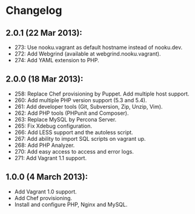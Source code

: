# Changelog

## 2.0.1 (22 Mar 2013):
- 273: Use nooku.vagrant as default hostname instead of nooku.dev.
- 272: Add Webgrind (available at webgrind.nooku.vagrant).
- 274: Add YAML extension to PHP.

## 2.0.0 (18 Mar 2013):

- 258: Replace Chef provisioning by Puppet. Add multiple host support.
- 260: Add multiple PHP version support (5.3 and 5.4).
- 261: Add developer tools (Git, Subversion, Zip, Unzip, Vim).
- 262: Add PHP tools (PHPunit and Composer).
- 263: Replace MySQL by Percona Server.
- 265: Fix Xdebug configuration.
- 266: Add LESS support and the autoless script.
- 267: Add ability to import SQL scripts on vagrant up.
- 268: Add PHP Analyzer.
- 270: Add easy access to access and error logs.
- 271: Add Vagrant 1.1 support.

## 1.0.0 (4 March 2013):

- Add Vagrant 1.0 support.
- Add Chef provisioning.
- Install and configure PHP, Nginx and MySQL.